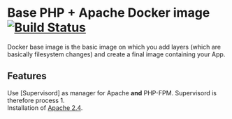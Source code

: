 # Base PHP + Apache Docker image [![Build Status](https://travis-ci.com/ems-project/docker-php-apache.svg?branch=7.2)](https://travis-ci.com/ems-project/docker-php-apache)

Docker base image is the basic image on which you add layers (which are basically filesystem changes) and create a final image containing your App.  

## Features

Use [Supervisord] as manager for Apache **and** PHP-FPM.  Supervisord is therefore process 1.  
Installation of [Apache 2.4](https://pkgs.alpinelinux.org/package/v3.11/main/x86_64/apache2).  
